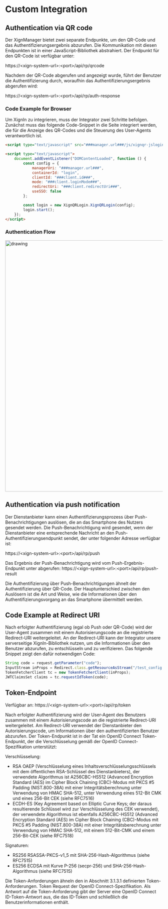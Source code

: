 # Custom Integration

##	Authentication via QR code

Der XignManager bietet zwei separate Endpunkte, um den QR-Code und das Authentifizierungsergebnis abzurufen. Die Kommunikation mit diesen Endpunkten ist in einer JavaScript-Bibliothek abstrahiert.
Der Endpunkt für den QR-Code ist verfügbar unter:

https://\<xign-system-url\>:\<port\>/api/rp/qrcode

Nachdem der QR-Code abgerufen und angezeigt wurde, führt der Benutzer die Authentifizierung durch, woraufhin das Authentifizierungsergebnis abgerufen wird:

https://\<xign-system-url\>:\<port\>/api/rp/auth-response


### Code Example for Browser

Um XignIn zu integrieren, muss der Integrator zwei Schritte befolgen. Zunächst muss das folgende Code-Snippet in die Seite integriert werden, die für die Anzeige des QR-Codes und die Steuerung des User-Agents verantwortlich ist.

```html
<script type="text/javascript" src="###manager.url###/js/xignqr-jslogin.umd.min.js"></script>

<script type="text/javascript">
    document.addEventListener("DOMContentLoaded", function () {
        const config = {
            managerUri: "###manager.url###",
            containerId: "login",
            clientId: "###client.id###",
            mode: "###client.loginMode###",
            redirectUri: "###client.redirectUri###",
            useSSO: false
        };

        const login = new XignQRLogin.XignQRLogin(config);
        login.start();
    });
</script>

```

### Authentication Flow

<img src="../images/high_level_flow.png" alt="drawing" width="800"/>


## Authentication via push notification

Der Dienstanbieter kann einen Authentifizierungsprozess über Push-Benachrichtigungen auslösen, die an das Smartphone des Nutzers gesendet werden.
Die Push-Benachrichtigung wird gesendet, wenn der Dienstanbieter eine entsprechende Nachricht an den Push-Authentifizierungsendpunkt sendet, der unter folgender Adresse verfügbar ist:

https://\<xign-system-url\>:\<port\>/api/rp/push

Das Ergebnis der Push-Benachrichtigung wird vom Push-Ergebnis-Endpunkt unter abgerufen:
https://\<xign-system-url\>:\<port\>/api/rp/push-result

Die Authentifizierung über Push-Benachrichtigungen ähnelt der Authentifizierung über QR-Code. Der Hauptunterschied zwischen den Auslösern ist die Art und Weise, wie die Informationen über den Authentifizierungsvorgang an das Smartphone übermittelt werden.

## Code Example at Redirect URI

Nach erfolgter Authentifizierung (egal ob Push oder QR-Code) wird der User-Agent zusammen mit einem Autorisierungscode an die registrierte Redirect-URI weitergeleitet. An der Redirect-URI kann der Integrator unsere serverseitige XignIn-Bibliothek nutzen, um die Informationen über den Benutzer abzurufen, zu entschlüsseln und zu verifizieren. Das folgende Snippet zeigt den dafür notwendigen Code: 

```js
String code = request.getParameter("code");
InputStream inProps = Redirect.class.getResourceAsStream("/test_config.properties");
TokenFetcherClient tc = new TokenFetcherClient(inProps);
JWTClaimsSet claims = tc.requestIdToken(code);
```

## Token-Endpoint

Verfügbar an: https://\<xign-system-url\>:\<port\>/api/rp/token

Nach erfolgter Authentifizierung wird der User-Agent des Benutzers zusammen mit einem Autorisierungscode an die registrierte Redirect-URI weitergeleitet. Am Redirect-URI verwendet der Dienstanbieter den Autorisierungscode, um Informationen über den authentifizierten Benutzer abzurufen. Der Token-Endpunkt ist in der Tat ein OpenID Connect Token-Endpunkt, der die Verschlüsselung gemäß der OpenID Connect-Spezifikation unterstützt:

Verschlüsselung:
* RSA OAEP (Verschlüsselung eines Inhaltsverschlüsselungsschlüssels mit dem öffentlichen RSA-Schlüssel des Dienstanbieters), der verwendete Algorithmus ist A256CBC-HS512 (Advanced Encryption Standard (AES) im Cipher Block Chaining (CBC)-Modus mit PKCS #5 Padding (NIST.800-38A) mit einer Integritätsberechnung unter Verwendung von HMAC SHA-512, unter Verwendung eines 512-Bit CMK und eines 256-Bit CEK (siehe RFC7516)
* ECDH-ES (Key Agreement based on Elliptic Curve Keys; der daraus resultierende Schlüssel wird zur Verschlüsselung des CEK verwendet), der verwendete Algorithmus ist ebenfalls A256CBC-HS512 (Advanced Encryption Standard (AES) im Cipher Block Chaining (CBC)-Modus mit PKCS #5 Padding (NIST.800-38A) mit einer Integritätsberechnung unter Verwendung von HMAC SHA-512, mit einem 512-Bit-CMK und einem 256-Bit-CEK (siehe RFC7518)

Signaturen:
* RS256 RSASSA-PKCS-v1_5 mit SHA-256-Hash-Algorithmus (siehe RFC7515)
* ES256 ECDSA mit Kurve P-256 (secpr-256) und SHA-256-Hash-Algorithmus (siehe RFC7515)

Die Token-Anforderungen ähneln den in Abschnitt 3.1.3.1 definierten Token-Anforderungen.  Token Request der OpenID Connect-Spezifikation. Als Antwort auf die Token-Anforderung gibt der Server eine OpenID Connect ID-Token-Antwort aus, die das ID-Token und schließlich die Benutzerinformationen enthält.
